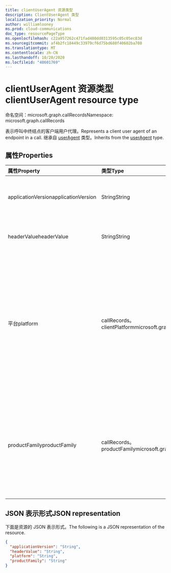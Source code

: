```yaml
---
title: clientUserAgent 资源类型
description: ClientUserAgent 类型
localization_priority: Normal
author: williamlooney
ms.prod: cloud-communications
doc_type: resourcePageType
ms.openlocfilehash: c22a957262c471fad480dd0313595c05c05ec83d
ms.sourcegitcommit: af4b2fc18449c33979cf6d75bd680f40602ba708
ms.translationtype: MT
ms.contentlocale: zh-CN
ms.lasthandoff: 10/20/2020
ms.locfileid: "48601769"
---
```

# <a name="clientuseragent-resource-type"></a><span data-ttu-id="28866-103">clientUserAgent 资源类型</span><span class="sxs-lookup"><span data-stu-id="28866-103">clientUserAgent resource type</span></span>

<span data-ttu-id="28866-104">命名空间：microsoft.graph.callRecords</span><span class="sxs-lookup"><span data-stu-id="28866-104">Namespace: microsoft.graph.callRecords</span></span>

<span data-ttu-id="28866-105">表示呼叫中终结点的客户端用户代理。</span><span class="sxs-lookup"><span data-stu-id="28866-105">Represents a client user agent of an endpoint in a call.</span></span> <span data-ttu-id="28866-106">继承自 [userAgent](callrecords-useragent.md) 类型。</span><span class="sxs-lookup"><span data-stu-id="28866-106">Inherits from the [userAgent](callrecords-useragent.md) type.</span></span>

## <a name="properties"></a><span data-ttu-id="28866-107">属性</span><span class="sxs-lookup"><span data-stu-id="28866-107">Properties</span></span>

| <span data-ttu-id="28866-108">属性</span><span class="sxs-lookup"><span data-stu-id="28866-108">Property</span></span>     | <span data-ttu-id="28866-109">类型</span><span class="sxs-lookup"><span data-stu-id="28866-109">Type</span></span>        | <span data-ttu-id="28866-110">说明</span><span class="sxs-lookup"><span data-stu-id="28866-110">Description</span></span> |
|:-------------|:------------|:------------|
|<span data-ttu-id="28866-111">applicationVersion</span><span class="sxs-lookup"><span data-stu-id="28866-111">applicationVersion</span></span>|<span data-ttu-id="28866-112">String</span><span class="sxs-lookup"><span data-stu-id="28866-112">String</span></span>|<span data-ttu-id="28866-113">标识此终结点使用的应用程序软件的版本。</span><span class="sxs-lookup"><span data-stu-id="28866-113">Identifies the version of application software used by this endpoint.</span></span>|
|<span data-ttu-id="28866-114">headerValue</span><span class="sxs-lookup"><span data-stu-id="28866-114">headerValue</span></span>|<span data-ttu-id="28866-115">String</span><span class="sxs-lookup"><span data-stu-id="28866-115">String</span></span>|<span data-ttu-id="28866-116">此终结点报告的用户代理标头值。</span><span class="sxs-lookup"><span data-stu-id="28866-116">User-agent header value reported by this endpoint.</span></span>|
|<span data-ttu-id="28866-117">平台</span><span class="sxs-lookup"><span data-stu-id="28866-117">platform</span></span>|<span data-ttu-id="28866-118">callRecords。 clientPlatform</span><span class="sxs-lookup"><span data-stu-id="28866-118">microsoft.graph.callRecords.clientPlatform</span></span>|<span data-ttu-id="28866-119">标识此终结点使用的平台。</span><span class="sxs-lookup"><span data-stu-id="28866-119">Identifies the platform used by this endpoint.</span></span> <span data-ttu-id="28866-120">可取值为：`unknown`、`windows`、`macOS`、`iOS`、`android`、`web`、`ipPhone`、`roomSystem`、`surfaceHub`、`holoLens`、`unknownFutureValue`。</span><span class="sxs-lookup"><span data-stu-id="28866-120">Possible values are: `unknown`, `windows`, `macOS`, `iOS`, `android`, `web`, `ipPhone`, `roomSystem`, `surfaceHub`, `holoLens`, `unknownFutureValue`.</span></span>|
|<span data-ttu-id="28866-121">productFamily</span><span class="sxs-lookup"><span data-stu-id="28866-121">productFamily</span></span>|<span data-ttu-id="28866-122">callRecords。 productFamily</span><span class="sxs-lookup"><span data-stu-id="28866-122">microsoft.graph.callRecords.productFamily</span></span>|<span data-ttu-id="28866-123">标识此终结点使用的应用程序软件系列。</span><span class="sxs-lookup"><span data-stu-id="28866-123">Identifies the family of application software used by this endpoint.</span></span> <span data-ttu-id="28866-124">可取值为：`unknown`、`teams`、`skypeForBusiness`、`lync`、`unknownFutureValue`。</span><span class="sxs-lookup"><span data-stu-id="28866-124">Possible values are: `unknown`, `teams`, `skypeForBusiness`, `lync`, `unknownFutureValue`.</span></span>|

## <a name="json-representation"></a><span data-ttu-id="28866-125">JSON 表示形式</span><span class="sxs-lookup"><span data-stu-id="28866-125">JSON representation</span></span>

<span data-ttu-id="28866-126">下面是资源的 JSON 表示形式。</span><span class="sxs-lookup"><span data-stu-id="28866-126">The following is a JSON representation of the resource.</span></span>

<!-- {
  "blockType": "resource",
  "optionalProperties": [

  ],
  "@odata.type": "microsoft.graph.callRecords.clientUserAgent",
  "baseType": "microsoft.graph.callRecords.userAgent"
}-->

```json
{
  "applicationVersion": "String",
  "headerValue": "String",
  "platform": "String",
  "productFamily": "String"
}
```

<!-- uuid: 16cd6b66-4b1a-43a1-adaf-3a886856ed98
2019-02-04 14:57:30 UTC -->
<!-- {
  "type": "#page.annotation",
  "description": "clientUserAgent resource",
  "keywords": "",
  "section": "documentation",
  "tocPath": ""
}-->
